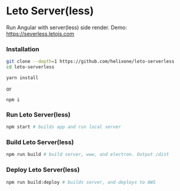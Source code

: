 # Leto Server(less)

Run Angular with server(less) side render. 
Demo:
https://severless.letojs.com


### Installation
``` bash
git clone --depth=1 https://github.com/helixone/leto-serverless
cd leto-serverless
```

```
yarn install 
```
or
```
npm i
```


### Run Leto Server(less)
``` bash
npm start # builds app and run local server
```

### Build Leto Server(less)
``` bash
npm run build # build server, www, and electron. Output /dist
```

### Deploy Leto Server(less)
``` bash
npm run build:deploy # builds server, and deploys to AWS
```
